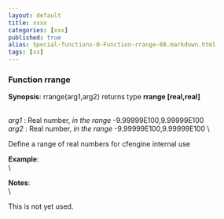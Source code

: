 ```yaml
---
layout: default
title: xxxx
categories: [xxx]
published: true
alias: Special-functions-0-Function-rrange-88.markdown.html
tags: [xx]
---
```


### Function rrange

**Synopsis**: rrange(arg1,arg2) returns type **rrange [real,real]**

\
 *arg1* : Real number, *in the range* -9.99999E100,9.99999E100 \
 *arg2* : Real number, *in the range* -9.99999E100,9.99999E100 \

Define a range of real numbers for cfengine internal use

**Example**:\
 \


**Notes**:\
 \

This is not yet used.
